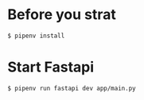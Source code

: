 # Before you strat

```
$ pipenv install
```

# Start Fastapi

```
$ pipenv run fastapi dev app/main.py
```